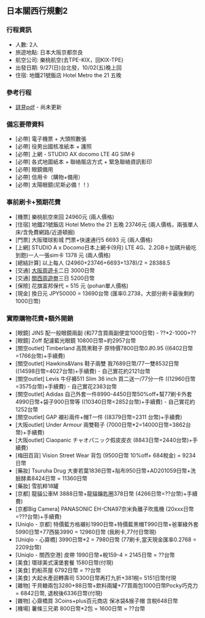 
## 日本關西行規劃2

### 行程資訊

* 人數: 2人
* 旅遊地點: 日本大阪京都奈良
* 航空公司: 樂桃航空(去TPE-KIX，回KIX-TPE)
* 出發日期: 9/27(日)台北發，10/02(五)晚上回
* 住宿: 地鐵21號飯店 Hotel Metro the 21 五晚

### 參考行程

* [詳見pdf](http://google.com) - 尚未更新

### 備忘要帶資料

* [必帶] 電子機票 + 大頭照數張
* [必帶] 役男出國核准紙本 + 護照
* [必帶] 上網 - STUDIO AX docomo LTE 4G SIM卡
* [必帶] 各式地圖紙本 + 聯絡販店方式 + 緊急聯絡資訊影印
* [必帶] 眼鏡備用
* [必帶] 信用卡（購物+備用）
* [必帶] 太陽眼鏡(尼斯必備！！)

### 事前刷卡+預期花費
* [機票] 樂桃航空來回 24960元 (兩人價格)
* [住宿] 地鐵21號飯店 Hotel Metro the 21 五晚 23746元 (兩人價格，兩張單人床/含免費網路/近道頓掘)
* [門票] 大阪環球影城 門票+快速通行5 6693 元 (兩人價格)
* [上網] STUDIO A x Docomo日本上網卡(9月) LTE 4G、2.2GB＋加碼升級吃到飽)一人一張sim卡  1378 元 (兩人價格)
* [總結計算] 以上每人 (24960+23746+6693+1378)/2 = 28388.5
* [交通] [大阪周遊卡](http://www.osaka-info.jp/osp/cht/index.html)二日 3000日幣
* [交通] [關西周遊劵](http://www.surutto.com/tickets/kansai_thru_hantaiji.html)三日 5200日幣
* [保險] 花旗富邦保代 = 515 元 (pohan單人價格)
* [現金] 換日元 JPY50000 = 13690台幣 (匯率0.2738，大部分刷卡最後剩約1000日幣)

### 實際購物花費+額外開銷

* [眼鏡] JINS 配一般眼鏡兩副 (和77含買兩副便宜1000日幣) - ??*2-1000=??
* [眼鏡] Zoff 配濾藍光眼鏡 10800日幣=約2957台幣
* [關空outlet] Timberland 高筒黑鞋子 原特價7800日幣*0.8*0.95 ((6402日幣=1766台幣)+手續費)
* [關空outlet] Hawkins&Vans 鞋子兩雙 我7689日幣/77一雙8532日幣 ((14598日幣=4027台幣)+手續費) - 自己實花約2121台幣
* [關空outlet] Levis 牛仔褲511 Slim 36 inch 買二送一/77分一件 ((12960日幣=3575台幣)+手續費) - 自己實花2383台幣
* [關空outlet] Adidas 自己外套一件8990-4450日幣50%off+幫77刷卡外套4990日幣+袋子900日幣等 ((10340日幣=2852台幣)+手續費) - 自己實花約1252台幣
* [關空outlet] GAP 襯衫兩件+帽T一件 ((8379日幣=2311 台幣)+手續費)
* [大阪outlet] Under Armour 兩雙鞋子 (7000日幣*2=14000日幣=3862台幣)+手續費)
* [大阪outlet] Ciaopanic チャオパニック假皮皮衣 (8843日幣=2440台幣)+手續費)
* [梅田百貨] Vision Street Wear 背包 (9500日幣 10%off+ 684稅金) = 9234日幣
* [藥妝] Tsuruha Drug 大麥若葉1836日幣+貼布950日幣+AD201059日幣+洗臉酵素8424日幣 = 11360日幣
* [藥妝] 雪肌粹18罐 
* [京都] 龍貓公車M 3888日幣+龍貓鑰匙圈378日幣 (4266日幣=??台幣)+手續費)
* [京都Big Camera] PANASONIC EH-CNA97奈米負離子吹風機 (20xxx日幣=???台幣)+手續費)
* [Uniqlo - 京都] 特價藍方格襯衫1990日幣+特價藍黑帽T990日幣+爸軍綠外套5990日幣+77西裝3990 = 12960日幣 (我刷卡,77付日幣現)
* [Uniqlo - 心齋橋] 3990日幣*2 = 7980日幣 (77刷卡,當天現金匯率0.2768 = 2209台幣)
* [Uniqlo - 關西空港] 皮帶 1990日幣+稅159-4 = 2145日幣 = ??台幣
* [美食] 環球美式漢堡套餐 1580日幣(付現)
* [美食] 釣船茶屋 6792日幣 = ??台幣
* [美食] 大起水產迴轉壽司 5300日幣再打九折+381稅= 5151日幣付現
* [雜物] 干貝糖兩包3280+88日幣+飲料兩罐+77買兩包1000日幣Pocky巧克力 = 6842日幣, 退稅後6336日幣(付現)
* [雜物] 心齋橋買 3Coins+plus百元商店 保冰袋&猴子帽 含稅648日幣
* [機場] 薯條三兄弟 800日幣*2包 = 1600日幣 = ??台幣
